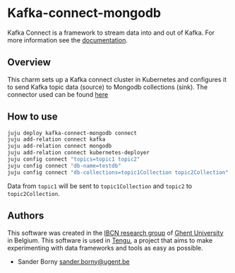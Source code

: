 # Kafka-connect-mongodb

Kafka Connect is a framework to stream data into and out of Kafka. For more information see the [documentation](https://docs.confluent.io/current/connect/concepts.html#concepts).

## Overview
This charm sets up a Kafka connect cluster in Kubernetes and configures it to send Kafka topic data (source) to Mongodb collections (sink). 
The connector used can be found [here](https://github.com/startappdev/kafka-connect-mongodb)

## How to use
```bash
juju deploy kafka-connect-mongodb connect
juju add-relation connect kafka
juju add-relation connect mongodb
juju add-relation connect kubernetes-deployer
juju config connect "topics=topic1 topic2"
juju config connect "db-name=testdb"
juju config connect "db-collections=topic1Collection topic2Collection"
```
Data from `topic1` will be sent to `topic1Collection` and `topic2` to `topic2Collection`.

## Authors

This software was created in the [IBCN research group](https://www.ibcn.intec.ugent.be/) of [Ghent University](https://www.ugent.be/en) in Belgium. This software is used in [Tengu](https://tengu.io), a project that aims to make experimenting with data frameworks and tools as easy as possible.

 - Sander Borny <sander.borny@ugent.be>
